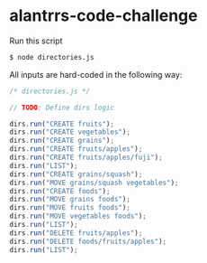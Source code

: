 # alantrrs-code-challenge

Run this script

```bash
$ node directories.js
```
All inputs are hard-coded in the following way:

```javascript
/* directories.js */

// TODO: Define dirs logic 

dirs.run("CREATE fruits");
dirs.run("CREATE vegetables");
dirs.run("CREATE grains");
dirs.run("CREATE fruits/apples");
dirs.run("CREATE fruits/apples/fuji");
dirs.run("LIST");
dirs.run("CREATE grains/squash");
dirs.run("MOVE grains/squash vegetables");
dirs.run("CREATE foods");
dirs.run("MOVE grains foods");
dirs.run("MOVE fruits foods");
dirs.run("MOVE vegetables foods");
dirs.run("LIST");
dirs.run("DELETE fruits/apples");
dirs.run("DELETE foods/fruits/apples");
dirs.run("LIST");

```
